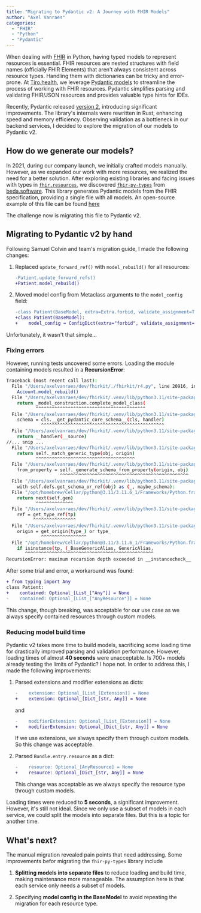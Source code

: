 ```yaml
---
title: "Migrating to Pydantic v2: A Journey with FHIR Models"
author: "Axel Vanraes"
categories:
  - "FHIR"
  - "Python"
  - "Pydantic"
---
```


When dealing with [FHIR][1] in Python, having typed models to represent resources is essential. FHIR resources are nested structures with field names (officially FHIR Elements) that aren't always consistent across resource types. Handling them with dictionaries can be tricky and error-prone. At [Tiro.health][2], we leverage [Pydantic models][3] to streamline the process of working with FHIR resources. Pydantic simplifies parsing and validating FHIR/JSON resources and provides valuable type hints for IDEs.

Recently, Pydantic released [version 2][4], introducing significant improvements. The library's internals were rewritten in Rust, enhancing speed and memory efficiency. Observing validation as a bottleneck in our backend services, I decided to explore the migration of our models to Pydantic v2.

## How do we generate our models?

In 2021, during our company launch, we initially crafted models manually. However, as we expanded our work with more resources, we realized the need for a better solution. After exploring existing libraries and facing issues with types in [`fhir.resources`][5], we discovered [`fhir-py-types`][6] from [beda.software](https://beda.software/). This library generates Pydantic models from the FHIR specification, providing a single file with all models. An open-source example of this file can be found [here](https://github.com/Tiro-health/FHIRkit/blob/v1.0/fhirkit/r5.py)

The challenge now is migrating this file to Pydantic v2.

## Migrating to Pydantic v2 by hand

Following Samuel Colvin and team's migration guide, I made the following changes:

1. Replaced `update_forward_ref()` with `model_rebuild()` for all resources:

   ```diff
   -Patient.update_forward_refs()
   +Patient.model_rebuild()
   ```

2. Moved model config from Metaclass arguments to the `model_config` field:

   ```diff
   -class Patient(BaseModel, extra=Extra.forbid, validate_assignment=True):
   +class Patient(BaseModel):
   +    model_config = ConfigDict(extra="forbid", validate_assignment=True)
   ```

Unfortunately, it wasn't that simple...

### Fixing errors

However, running tests uncovered some errors. Loading the module containing models resulted in a **RecursionError**:

```bash
Traceback (most recent call last):
  File "/Users/axelvanraes/dev/fhirkit/./fhirkit/r4.py", line 20916, in <module>
    Account.model_rebuild()
  File "/Users/axelvanraes/dev/fhirkit/.venv/lib/python3.11/site-packages/pydantic/main.py", line 470, in model_rebuild
    return _model_construction.complete_model_class(
           ^^^^^^^^^^^^^^^^^^^^^^^^^^^^^^^^^^^^^^^^^
  File "/Users/axelvanraes/dev/fhirkit/.venv/lib/python3.11/site-packages/pydantic/_internal/_model_construction.py", line 491, in complete_model_class
    schema = cls.__get_pydantic_core_schema__(cls, handler)
             ^^^^^^^^^^^^^^^^^^^^^^^^^^^^^^^^^^^^^^^^^^^^^^
  File "/Users/axelvanraes/dev/fhirkit/.venv/lib/python3.11/site-packages/pydantic/main.py", line 578, in __get_pydantic_core_schema__
    return __handler(__source)
//... snip ...
  File "/Users/axelvanraes/dev/fhirkit/.venv/lib/python3.11/site-packages/pydantic/_internal/_generate_schema.py", line 810, in match_type
    return self._match_generic_type(obj, origin)
           ^^^^^^^^^^^^^^^^^^^^^^^^^^^^^^^^^^^^^
  File "/Users/axelvanraes/dev/fhirkit/.venv/lib/python3.11/site-packages/pydantic/_internal/_generate_schema.py", line 829, in _match_generic_type
    from_property = self._generate_schema_from_property(origin, obj)
                    ^^^^^^^^^^^^^^^^^^^^^^^^^^^^^^^^^^^^^^^^^^^^^^^^
  File "/Users/axelvanraes/dev/fhirkit/.venv/lib/python3.11/site-packages/pydantic/_internal/_generate_schema.py", line 592, in _generate_schema_from_property
    with self.defs.get_schema_or_ref(obj) as (_, maybe_schema):
  File "/opt/homebrew/Cellar/python@3.11/3.11.6_1/Frameworks/Python.framework/Versions/3.11/lib/python3.11/contextlib.py", line 137, in __enter__
    return next(self.gen)
           ^^^^^^^^^^^^^^
  File "/Users/axelvanraes/dev/fhirkit/.venv/lib/python3.11/site-packages/pydantic/_internal/_generate_schema.py", line 2083, in get_schema_or_ref
    ref = get_type_ref(tp)
          ^^^^^^^^^^^^^^^^
  File "/Users/axelvanraes/dev/fhirkit/.venv/lib/python3.11/site-packages/pydantic/_internal/_core_utils.py", line 93, in get_type_ref
    origin = get_origin(type_) or type_
             ^^^^^^^^^^^^^^^^^
  File "/opt/homebrew/Cellar/python@3.11/3.11.6_1/Frameworks/Python.framework/Versions/3.11/lib/python3.11/typing.py", line 2431, in get_origin
    if isinstance(tp, (_BaseGenericAlias, GenericAlias,
       ^^^^^^^^^^^^^^^^^^^^^^^^^^^^^^^^^^^^^^^^^^^^^^^^
RecursionError: maximum recursion depth exceeded in __instancecheck__
```

After some trial and error, a workaround was found:

```diff
+ from typing import Any
class Patient:
+    contained: Optional_[List_["Any"]] = None
-    contained: Optional_[List_["AnyResource"]] = None
```

This change, though breaking, was acceptable for our use case as we always specify contained resources through custom models.

### Reducing model build time

Pydantic v2 takes more time to build models, sacrificing some loading time for drastically improved parsing and validation performance. However, loading times of almost **40 seconds** were unacceptable. Is 700+ models already testing the limits of Pydantic? I hope not. In order to address this, I made the following improvements:

1. Parsed extensions and modifier extensions as dicts:

   ```diff
   -    extension: Optional_[List_[Extension]] = None
   +    extension: Optional_[Dict_[str, Any]] = None
   ```

   and

   ```diff
   -    modifierExtension: Optional_[List_[Extension]] = None
   +    modifierExtension: Optional_[Dict_[str, Any]] = None
   ```

   If we use extensions, we always specify them through custom models. So this change was acceptable.

2. Parsed `Bundle.entry.resource` as a dict:

   ```diff
   -    resource: Optional_[AnyResource] = None
   +    resource: Optional_[Dict_[str, Any]] = None
   ```

   This change was acceptable as we always specify the resource type through custom models.

Loading times were reduced to **5 seconds**, a significant improvement. However, it's still not ideal. Since we only use a subset of models in each service, we could split the models into separate files. But this is a topic for another time.

## What's next?

The manual migration revealed pain points that need addressing. Some improvements befor migrating the `fhir-py-types` library include

1. **Splitting models into separate files** to reduce loading and build time, making maintenance more manageable. The assumption here is that each service only needs a subset of models.

2. Specifying **model config in the BaseModel** to avoid repeating the migration for each resource type.

[1]: https://www.hl7.org/fhir/ "Fast Healthcare Interoperability Resources"
[2]: https://tiro.health "Tiro.health"
[3]: https://pydantic.dev "Pydantic"
[4]: https://pydantic-docs.helpmanual.io/usage/v2_upgrade_guide/ "Pydantic v2 upgrade guide"
[5]: https://github.com/nazrulworld/fhir.resources "fhir.resources"
[6]: https://github.com/beda-software/fhir-py-types "fhir-py-types"
